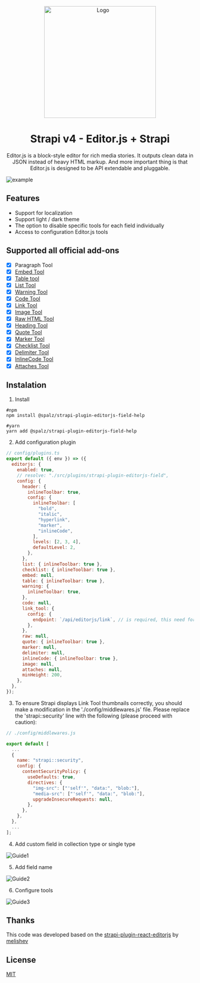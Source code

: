 

<div align="center">
    <img alt="Logo" src=".github/assets/logo.png" width="300px">
</div>

<div align="center">
  <h1>Strapi v4 - Editor.js + Strapi</h1>
  <p>Editor.js is a block-style editor for rich media stories. It outputs clean data in JSON instead of heavy HTML markup. And more important thing is that Editor.js is designed to be API extendable and pluggable.</p>
</div>

![example](.github/assets/example.png)

## Features
- Support for localization
- Support light / dark theme
- The option to disable specific tools for each field individually
- Access to configuration Editor.js tools

## Supported all official add-ons

- [x] Paragraph Tool
- [x] [Embed Tool](https://github.com/editor-js/embed)
- [x] [Table tool](https://github.com/editor-js/table)
- [x] [List Tool](https://github.com/editor-js/list)
- [x] [Warning Tool](https://github.com/editor-js/warning)
- [x] [Code Tool](https://github.com/editor-js/code)
- [x] [Link Tool](https://github.com/editor-js/link)
- [x] [Image Tool](https://github.com/editor-js/image)
- [x] [Raw HTML Tool](https://github.com/editor-js/raw)
- [x] [Heading Tool](https://github.com/editor-js/header)
- [x] [Quote Tool](https://github.com/editor-js/quote)
- [x] [Marker Tool](https://github.com/editor-js/marker)
- [x] [Checklist Tool](https://github.com/editor-js/checklist)
- [x] [Delimiter Tool](https://github.com/editor-js/delimiter)
- [x] [InlineCode Tool](https://github.com/editor-js/inline-code)
- [x] [Attaches Tool](https://github.com/editor-js/attaches)

## Instalation

1. Install

```text
#npm
npm install @spalz/strapi-plugin-editorjs-field-help
```

```text
#yarn
yarn add @spalz/strapi-plugin-editorjs-field-help
```

2. Add configuration plugin
```javascript
// config/plugins.ts
export default ({ env }) => ({
  editorjs: {
    enabled: true,
    // resolve: "./src/plugins/strapi-plugin-editorjs-field",
    config: {
      header: {
        inlineToolbar: true,
        config: {
          inlineToolbar: [
            "bold",
            "italic",
            "hyperlink",
            "marker",
            "inlineCode",
          ],
          levels: [2, 3, 4],
          defaultLevel: 2,
        },
      },
      list: { inlineToolbar: true },
      checklist: { inlineToolbar: true },
      embed: null,
      table: { inlineToolbar: true },
      warning: {
        inlineToolbar: true,
      },
      code: null,
      link_tool: {
        config: {
          endpoint: `/api/editorjs/link`, // is required, this need for parser
        },
      },
      raw: null,
      quote: { inlineToolbar: true },
      marker: null,
      delimiter: null,
      inlineCode: { inlineToolbar: true },
      image: null,
      attaches: null,
      minHeight: 200,
    },
  },
});
```

3. To ensure Strapi displays Link Tool thumbnails correctly, you should make a modification in the './config/middlewares.js' file. Please replace the 'strapi::security' line with the following (please proceed with caution):

```javascript
// ./config/middlewares.js

export default [
  ...
  {
    name: "strapi::security",
    config: {
      contentSecurityPolicy: {
        useDefaults: true,
        directives: {
          "img-src": ["'self'", "data:", "blob:"],
          "media-src": ["'self'", "data:", "blob:"],
          upgradeInsecureRequests: null,
        },
      },
    },
  },
  ...
];

```

4. Add custom field in collection type or single type

![Guide1](.github/assets/guide1.png)

5. Add field name

![Guide2](.github/assets/guide2.png)

6. Configure tools

![Guide3](.github/assets/guide3.png)

## Thanks
<p>
This code was developed based on the  <a href="https://github.com/melishev/strapi-plugin-react-editorjs">strapi-plugin-react-editorjs</a> by <a href="https://github.com/melishev">melishev</a>
</p>

## License

[MIT](https://choosealicense.com/licenses/mit/)
